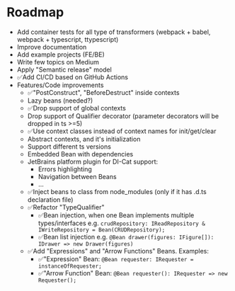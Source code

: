 # Roadmap

- Add container tests for all type of transformers (webpack + babel, webpack + typescript, ttypescript)
- Improve documentation
- Add example projects (FE/BE)
- Write few topics on Medium
- Apply "Semantic release" model
- ✅Add CI/CD based on GitHub Actions
- Features/Code improvements
  - ✅"PostConstruct", "BeforeDestruct" inside contexts
  - Lazy beans (needed?)
  - ✅Drop support of global contexts
  - Drop support of Qualifier decorator (parameter decorators will be dropped in ts >=5)
  - ✅Use context classes instead of context names for init/get/clear
  - Abstract contexts, and it's initialization
  - Support different ts versions
  - Embedded Bean with dependencies
  - JetBrains platform plugin for DI-Cat support:
    - Errors highlighting
    - Navigation between Beans
    - ...
  - ✅Inject beans to class from node_modules (only if it has .d.ts declaration file)
  - ✅Refactor "TypeQualifier"
    - ✅Bean injection, when one Bean implements multiple types/interfaces e.g. `crudRepository: IReadRepository & IWriteRepository = Bean(CRUDRepository);`
    - ✅Bean list injection e.g. `@Bean drawer(figures: IFigure[]): IDrawer => new Drawer(figures)`
  - ✅Add "Expressions" and "Arrow Functions" Beans. Examples:
    - ✅"Expression" Bean: `@Bean requester: IRequester = instanceOfRequester;`
    - ✅"Arrow Function" Bean: `@Bean requester(): IRequester => new Requester();`
